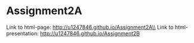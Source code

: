 # Assignment2A

Link to html-page: http://u1247846.github.io/Assignment2A\\
Link to html-presentation: http://u1247846.github.io/Assignment2B
